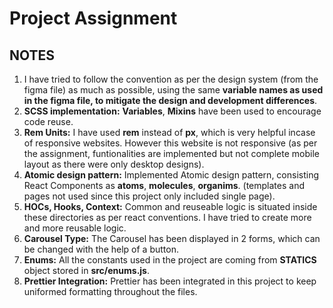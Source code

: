 # Project Assignment

## NOTES

1. I have tried to follow the convention as per the design system (from the figma file) as much as possible, using the same **variable names as used in the figma file, to mitigate the design and development differences**.
2. **SCSS implementation:** **Variables**, **Mixins** have been used to encourage code reuse.
3. **Rem Units:** I have used **rem** instead of **px**, which is very helpful incase of responsive websites. However this website is not responsive (as per the assignment, funtionalities are implemented but not complete mobile layout as there were only desktop designs).
4. **Atomic design pattern:** Implemented Atomic design pattern, consisting React Components as **atoms**, **molecules**, **organims**. (templates and pages not used since this project only included single page).
5. **HOCs, Hooks, Context:** Common and reuseable logic is situated inside these directories as per react conventions. I have tried to create more and more reusable logic.
6. **Carousel Type:** The Carousel has been displayed in 2 forms, which can be changed with the help of a button.
7. **Enums:** All the constants used in the project are coming from **STATICS** object stored in **src/enums.js**.
8. **Prettier Integration:** Prettier has been integrated in this project to keep uniformed formatting throughout the files.

